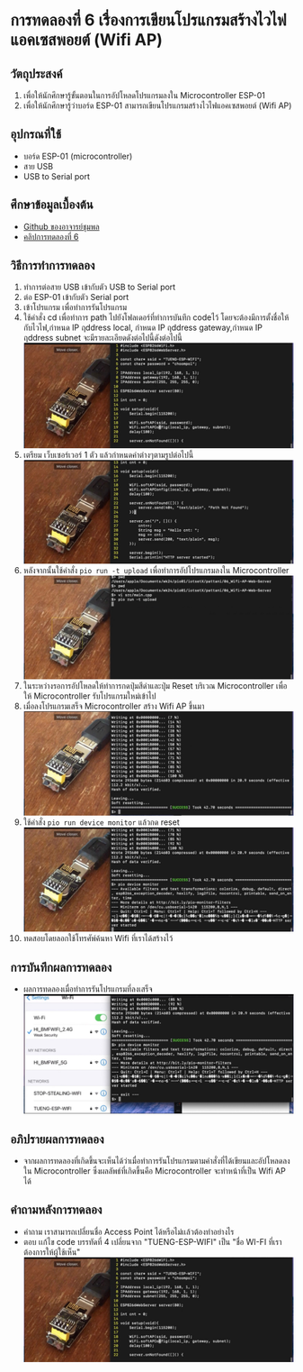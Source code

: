 # การทดลองที่ 6 เรื่องการเขียนโปรแกรมสร้างไวไฟแอคเซสพอยต์ (Wifi AP)
## วัตถุประสงค์
1. เพื่อให้นักศึกษารู้ขั้นตอนในการอัปโหลดโปรแกรมลงใน Microcontroller ESP-01
2. เพื่อให้นักศึกษารู้ว่าบอร์ด ESP-01 สามารถเขียนโปรแกรมสร้างไวไฟแอคเซสพอยต์ (Wifi AP)
## อุปกรณที่ใช้
* บอร์ด ESP-01 (microcontroller)
* สาย USB
* USB to Serial port
## ศึกษาข้อมูลเบื้องต้น
* [Github ของอาจารย์ชุมพล](https://github.com/choompol-boonmee/lab63b)
* [คลิปการทดลองที่ 6](https://www.youtube.com/watch?v=T26DVHePlTs)
## วิธีการทำการทดลอง
 1. ทำการต่อสาย USB เข้ากับตัว USB to Serial port 
 2. ต่อ ESP-01 เข้ากับตัว Serial port
 3. เข้าโปรแกรม เพื่อทำการรันโปรแกรม 
 4. ใช้คำสั่ง cd เพื่อทำการ path ไปยังโฟลเดอร์ที่ทำการบันทึก codeไว้ โดยจะต้องมีการตั้งชื่อให้กับไวไฟ,กำหนด IP ฤddress local, กำหนด IP ฤddress gateway,กำหนด IP ฤddress subnet จะมีรายละเอียดดังต่อไปนี้ดังต่อไปนี้ ![GitHub Logo](https://github.com/chanipamuk/lab63b/blob/main/image/Lab6/LAB6_%E0%B9%92%E0%B9%91%E0%B9%90%E0%B9%93%E0%B9%92%E0%B9%93_0.jpg?raw=true)
 5. เตรียม เว็บเซอร์เวอร์ 1 ตัว แล้วกำหนดค่าต่างๆตามรูปต่อไปนี้  ![GitHub Logo](https://github.com/chanipamuk/lab63b/blob/main/image/Lab6/LAB6_%E0%B9%92%E0%B9%91%E0%B9%90%E0%B9%93%E0%B9%92%E0%B9%93_1.jpg?raw=true)
 6. หลังจากนั้นใช้คำสั่ง `pio run -t upload` เพื่อทำการอัปโปรแกรมลงใน Microcontroller ![GitHub Logo](https://github.com/chanipamuk/lab63b/blob/main/image/Lab6/LAB6_%E0%B9%92%E0%B9%91%E0%B9%90%E0%B9%93%E0%B9%92%E0%B9%93_2.jpg?raw=true)
 7. ในระหว่างรอการอัปโหลดให้ทำการกดปุ่มสีดำและปุ่ม Reset บริเวณ Microcontroller เพื่อให้ Microcontroller รับโปรแกรมใหม่เข้าไป 
 8. เมื่อลงโปรแกรมเสร็จ Microcontroller สร้าง Wifi AP ขึ้นมา![GitHub Logo](https://github.com/chanipamuk/lab63b/blob/main/image/Lab6/LAB6_%E0%B9%92%E0%B9%91%E0%B9%90%E0%B9%93%E0%B9%92%E0%B9%93_3.jpg?raw=true)
 9. ใช้คำสั่ง `pio run device monitor` แล้วกด reset ![GitHub Logo](https://github.com/chanipamuk/lab63b/blob/main/image/Lab6/LAB6_%E0%B9%92%E0%B9%91%E0%B9%90%E0%B9%93%E0%B9%92%E0%B9%93_4.jpg?raw=true)
 10. ทดสอบโดยลอกใช้โทรศัพ์ค้นหา Wifi ที่เราได้สร้างไว้
## การบันทึกผลการทดลอง
* ผลการทดลองเมื่อทำการรันโปรแกรมที่ลงเสร็จ ![GitHub Logo](https://github.com/chanipamuk/lab63b/blob/main/image/Lab6/LAB6_%E0%B9%92%E0%B9%91%E0%B9%90%E0%B9%93%E0%B9%92%E0%B9%93_5.jpg?raw=true)
## อภิปรายผลการทดลอง
* จากผลการทดลองที่เกิดขึ้นจะเห็นได้ว่าเมื่อทำการรันโปรแกรมตามคำสั่งที่ได้เขียนและอัปโหลดลงใน Microcontroller ซึ่งผลลัพธ์ที่เกิดขึ้นคือ Microcontroller จะทำหน้าที่เป็น Wifi AP ได้
## คำถามหลังการทดลอง
* คำถาม เราสามารถเปลี่ยนชื่อ Access Point ได้หรือไม่เเล้วต้องทำอย่างไร
* ตอบ เเก้ไข code บรรทัดที่ 4 เปลี่ยนจาก "TUENG-ESP-WIFI" เป็น "ชื่อ WI-FI ที่เราต้องการให้ผู้ใช้เห็น"![GitHub Logo](https://github.com/chanipamuk/lab63b/blob/main/image/Lab6/LAB6_%E0%B9%92%E0%B9%91%E0%B9%90%E0%B9%93%E0%B9%92%E0%B9%93_0.jpg?raw=true)



